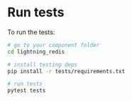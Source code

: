 # Run tests

To run the tests:

```bash
# go to your component folder
cd lightning_redis

# install testing deps
pip install -r tests/requirements.txt

# run tests
pytest tests
```
